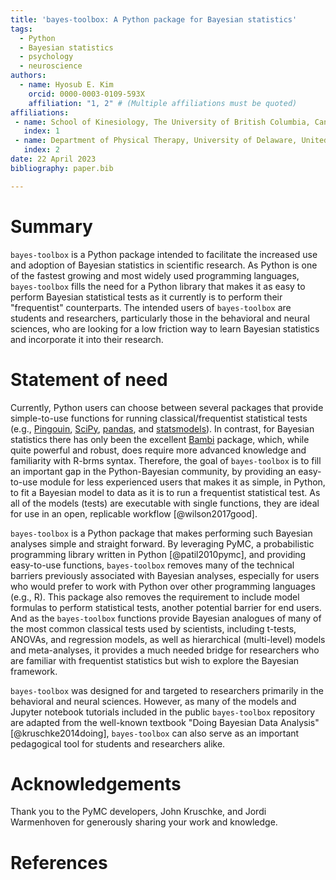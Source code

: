 ```yaml
---
title: 'bayes-toolbox: A Python package for Bayesian statistics'
tags:
  - Python
  - Bayesian statistics
  - psychology
  - neuroscience
authors:
  - name: Hyosub E. Kim
    orcid: 0000-0003-0109-593X
    affiliation: "1, 2" # (Multiple affiliations must be quoted)
affiliations:
 - name: School of Kinesiology, The University of British Columbia, Canada 
   index: 1
 - name: Department of Physical Therapy, University of Delaware, United States
   index: 2
date: 22 April 2023
bibliography: paper.bib

---
```


# Summary

`bayes-toolbox` is a Python package intended to facilitate the increased use and adoption of Bayesian statistics in scientific research. As Python is one of the fastest growing and most widely used programming languages, `bayes-toolbox` fills the need for a Python library that makes it as easy to perform Bayesian statistical tests as it currently is to perform their "frequentist" counterparts. The intended users of `bayes-toolbox` are students and researchers, particularly those in the behavioral and neural sciences, who are looking for a low friction way to learn Bayesian statistics and incorporate it into their research.

# Statement of need

Currently, Python users can choose between several packages that provide simple-to-use functions for running classical/frequentist statistical tests (e.g., [Pingouin](https://pingouin-stats.org/build/html/index.html#), [SciPy](https://scipy.org/), [pandas](https://pandas.pydata.org/), and [statsmodels](https://www.statsmodels.org/stable/index.html)). In contrast, for Bayesian statistics there has only been the excellent [Bambi](https://bambinos.github.io/bambi/) package, which, while quite powerful and robust, does require more advanced knowledge and familiarity with R-brms syntax. Therefore, the goal of `bayes-toolbox` is to fill an important gap in the Python-Bayesian community, by providing an easy-to-use module for less experienced users that makes it as simple, in Python, to fit a Bayesian model to data as it is to run a frequentist statistical test. As all of the models (tests) are executable with single functions, they are ideal for use in an open, replicable workflow [@wilson2017good]. 

`bayes-toolbox` is a Python package that makes performing such Bayesian analyses simple and straight forward. By leveraging PyMC, a probabilistic programming library written in Python [@patil2010pymc], and providing easy-to-use functions, `bayes-toolbox` removes many of the technical barriers previously associated with Bayesian analyses, especially for users who would prefer to work with Python over other programming languages (e.g., R). This package also removes the requirement to include model formulas to perform statistical tests, another potential barrier for end users. And as the `bayes-toolbox` functions provide Bayesian analogues of many of the most common classical tests used by scientists, including t-tests, ANOVAs, and regression models, as well as hierarchical (multi-level) models and meta-analyses, it provides a much needed bridge for researchers who are familiar with frequentist statistics but wish to explore the Bayesian framework. 

`bayes-toolbox` was designed for and targeted to researchers primarily in the behavioral and neural sciences. However, as many of the models and Jupyter notebook tutorials included in the public `bayes-toolbox` repository are adapted from the well-known textbook "Doing Bayesian Data Analysis" [@kruschke2014doing], `bayes-toolbox` can also serve as an important pedagogical tool for students and researchers alike. 

# Acknowledgements

Thank you to the PyMC developers, John Kruschke, and Jordi Warmenhoven for generously sharing your work and knowledge. 

# References
